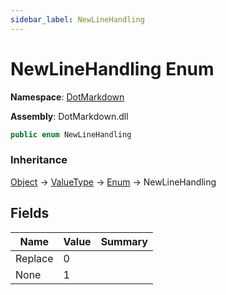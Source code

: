 ```yaml
---
sidebar_label: NewLineHandling
---
```


# NewLineHandling Enum

**Namespace**: [DotMarkdown](../index.md)

**Assembly**: DotMarkdown\.dll

```csharp
public enum NewLineHandling
```

### Inheritance

[Object](https://docs.microsoft.com/en-us/dotnet/api/system.object) &#x2192; [ValueType](https://docs.microsoft.com/en-us/dotnet/api/system.valuetype) &#x2192; [Enum](https://docs.microsoft.com/en-us/dotnet/api/system.enum) &#x2192; NewLineHandling

## Fields

| Name | Value | Summary |
| ---- | ----- | ------- |
| Replace | 0 |
| None | 1 |

